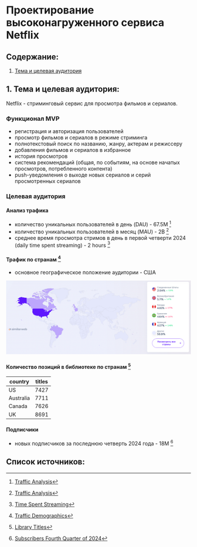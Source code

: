 # Проектирование высоконагруженного сервиса Netflix

## Содержание:
1. [Тема и целевая аудитория](#1)

## 1. Тема и целевая аудитория:
Netflix - стриминговый сервис для просмотра фильмов и сериалов.

### Функционал MVP
- регистрация и авторизация пользователей
- просмотр фильмов и сериалов в режиме стриминга
- полнотекстовый поиск по названию, жанру, актерам и режиссеру
- добавления фильмов и сериалов в избранное
- история просмотров
- система рекомендаций (общая, по событиям, на основе начатых просмотров, потребленного контента)
- push-уведомления о выходе новых сериалов и серий просмотренных сериалов

### Целевая аудитория

#### Анализ трафика
- количество уникальных пользователей в день (DAU) - 67.5M [^1]
- количество уникальных пользователей в месяц (MAU) - 2B [^1]
- среднее время просмотра стримов в день в первой четверти 2024 (daily time spent streaming) - 2 hours [^2]

 #### Трафик по странам [^4]
- основное географическое положение аудитории - США

![Geography](images/geography.png)

#### Количество позиций в библиотеке по странам [^3]
| country    | titles | 
| ---------- | ------ | 
| US         | 7427   |
| Australia  | 7711   |
| Canada     | 7626   |
| UK         | 8691   |

#### Подписчики
- новых подписчиков за последнюю четверть 2024 года - 18M [^5]

## Список источников:
[^1]: [Traffic Analysis](https://hypestat.com/info/netflix.com)

[^2]: [Time Spent Streaming](https://www.statista.com/statistics/1497100/time-spent-streaming-netflix-per-account/)

[^3]: [Library Titles](https://www.whats-on-netflix.com/news/netflix-library-by-the-numbers-2024/)

[^4]: [Traffic Demographics](https://www.similarweb.com/ru/website/netflix.com/#demographics)

[^5]: [Subscribers Fourth Quarter of 2024](https://www.statista.com/statistics/250934/quarterly-number-of-netflix-streaming-subscribers-worldwide/)
